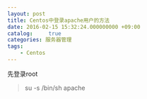 ```yaml
---
layout: post
title: Centos中登录apache用户的方法
date: 2016-02-15 15:32:24.000000000 +09:00
catalog: 	 true
categories: 服务器管理
tags:
    - Centos
---
```


先登录root

>su -s /bin/sh apache
